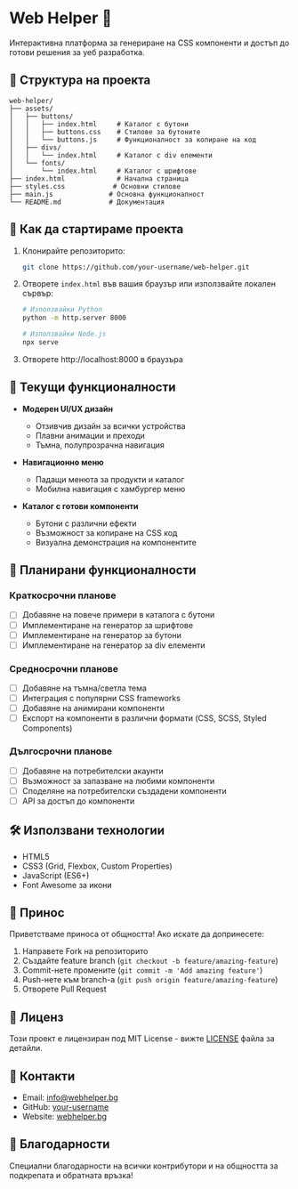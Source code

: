 # Web Helper 🎨

Интерактивна платформа за генериране на CSS компоненти и достъп до готови решения за уеб разработка.

## 📁 Структура на проекта

```
web-helper/
├── assets/
│   ├── buttons/
│   │   ├── index.html     # Каталог с бутони
│   │   ├── buttons.css    # Стилове за бутоните
│   │   └── buttons.js     # Функционалност за копиране на код
│   ├── divs/
│   │   └── index.html     # Каталог с div елементи
│   └── fonts/
│       └── index.html     # Каталог с шрифтове
├── index.html             # Начална страница
├── styles.css            # Основни стилове
├── main.js              # Основна функционалност
└── README.md            # Документация
```

## 🚀 Как да стартираме проекта

1. Клонирайте репозиторито:
   ```bash
   git clone https://github.com/your-username/web-helper.git
   ```

2. Отворете `index.html` във вашия браузър или използвайте локален сървър:
   ```bash
   # Използвайки Python
   python -m http.server 8000

   # Използвайки Node.js
   npx serve
   ```

3. Отворете http://localhost:8000 в браузъра

## 🎯 Текущи функционалности

- **Модерен UI/UX дизайн**
  - Отзивчив дизайн за всички устройства
  - Плавни анимации и преходи
  - Тъмна, полупрозрачна навигация

- **Навигационно меню**
  - Падащи менюта за продукти и каталог
  - Мобилна навигация с хамбургер меню

- **Каталог с готови компоненти**
  - Бутони с различни ефекти
  - Възможност за копиране на CSS код
  - Визуална демонстрация на компонентите

## 🔮 Планирани функционалности

### Краткосрочни планове
- [ ] Добавяне на повече примери в каталога с бутони
- [ ] Имплементиране на генератор за шрифтове
- [ ] Имплементиране на генератор за бутони
- [ ] Имплементиране на генератор за div елементи

### Средносрочни планове
- [ ] Добавяне на тъмна/светла тема
- [ ] Интеграция с популярни CSS frameworks
- [ ] Добавяне на анимирани компоненти
- [ ] Експорт на компоненти в различни формати (CSS, SCSS, Styled Components)

### Дългосрочни планове
- [ ] Добавяне на потребителски акаунти
- [ ] Възможност за запазване на любими компоненти
- [ ] Споделяне на потребителски създадени компоненти
- [ ] API за достъп до компоненти

## 🛠️ Използвани технологии

- HTML5
- CSS3 (Grid, Flexbox, Custom Properties)
- JavaScript (ES6+)
- Font Awesome за икони

## 🤝 Принос

Приветстваме приноса от общността! Ако искате да допринесете:

1. Направете Fork на репозиторито
2. Създайте feature branch (`git checkout -b feature/amazing-feature`)
3. Commit-нете промените (`git commit -m 'Add amazing feature'`)
4. Push-нете към branch-а (`git push origin feature/amazing-feature`)
5. Отворете Pull Request

## 📝 Лиценз

Този проект е лицензиран под MIT License - вижте [LICENSE](LICENSE) файла за детайли.

## 📧 Контакти

- Email: info@webhelper.bg
- GitHub: [your-username](https://github.com/your-username)
- Website: [webhelper.bg](https://webhelper.bg)

## 🙏 Благодарности

Специални благодарности на всички контрибутори и на общността за подкрепата и обратната връзка!
